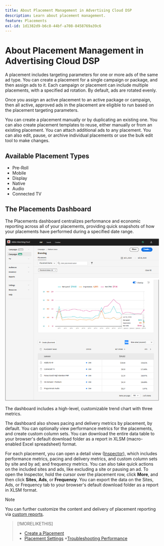 ```yaml
---
title: About Placement Management in Advertising Cloud DSP
description: Learn about placement management.
feature: Placements
exl-id: 1d1382d9-b6c8-44bf-a708-8458769a39c6
---
```

# About Placement Management in Advertising Cloud DSP

A placement includes targeting parameters for one or more ads of the same ad type. You can create a placement for a single campaign or package, and then assign ads to it. Each campaign or placement can include multiple placements, with a specified ad rotation. By default, ads are rotated evenly.

Once you assign an active placement to an active package or campaign, then all active, approved ads in the placement are eligible to run based on the placement targeting parameters.

You can create a placement manually or by duplicating an existing one. You can also create placement templates to reuse, either manually or from an existing placement. You can attach additional ads to any placement. You can also edit, pause, or archive individual placements or use the bulk edit tool to make changes. <!-- Nicola had included "delete," but I don't see that command in context menu or in settings. -->

## Available Placement Types

* Pre-Roll
* Mobile
* Display
* Native
* Audio
* Connected TV

## The Placements Dashboard

The Placements dashboard centralizes performance and economic reporting across all of your placements, providing quick snapshots of how your placements have performed during a specified date range.

![Placements dashboard](/help/dsp/assets/placement-dashboard.png)

The dashboard includes a high-level, customizable trend chart with three metrics.

The dashboard also shows pacing and delivery metrics by placement, by default. You can optionally view performance metrics for the placements, and create custom column sets. You can download the entire data table to your browser's default download folder as a report in XLSM (macro-enabled Excel spreadsheet) format.

For each placement, you can open a detail view ([Inspector](/help/dsp/campaign-management/reports/campaign-reports-about.md)), which includes performance metrics, pacing and delivery metrics, and custom column sets by site and by ad; and frequency metrics. You can also take quick actions on the included sites and ads, like excluding a site or pausing an ad. To open the Inspector, hold the cursor over the placement row, click **More**, and then click **Sites**, **Ads**, or **Frequency**. You can export the data on the Sites, Ads, or Frequency tab to your browser's default download folder as a report in XLSM format.

>[!NOTE]
>
>You can further customize the content and delivery of placement reporting via [custom reports](/help/dsp/reports/report-about.md).

>[!MORELIKETHIS]
>
>* [Create a Placement](/help/dsp/campaign-management/placements/placement-create.md)
>* [Placement Settings](/help/dsp/campaign-management/placements/placement-settings.md)
>*[Troubleshooting Performance](/help/dsp/optimization/troubleshooting-performance.md)
